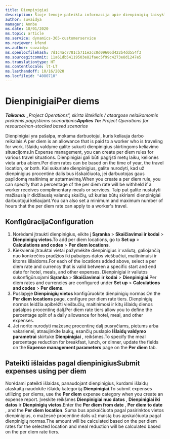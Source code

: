 ```yaml
---
title: Dienpinigiai
description: Šioje temoje pateikta informacija apie dienpinigių taisykles, kurios naudojamos išlaidų valdyme.
author: suvaidya
manager: Annbe
ms.date: 10/01/2020
ms.topic: article
ms.service: dynamics-365-customerservice
ms.reviewer: kfend
ms.author: suvaidya
ms.openlocfilehash: 7d1c4ac7781cb711e2cc0d09606d422b4dd554f3
ms.sourcegitcommit: 11a61db54119503e82faec5f99c4273e8d1247e5
ms.translationtype: HT
ms.contentlocale: lt-LT
ms.lasthandoff: 10/16/2020
ms.locfileid: "4080710"
---
```

# <a name="per-diems"></a><span data-ttu-id="9b013-103">Dienpinigiai</span><span class="sxs-lookup"><span data-stu-id="9b013-103">Per diems</span></span>

<span data-ttu-id="9b013-104">_**Taikoma:** „Project Operations“, skirta ištekliais / atsargose nelaikomomis prekėmis pagrįstiems scenarijams_</span><span class="sxs-lookup"><span data-stu-id="9b013-104">_**Applies To:** Project Operations for resource/non-stocked based scenarios_</span></span>


<span data-ttu-id="9b013-105">Dienpinigiai yra pašalpa, mokama darbuotojui, kuris keliauja darbo reikalais.</span><span class="sxs-lookup"><span data-stu-id="9b013-105">A per diem is an allowance that is paid to a worker who is traveling for work.</span></span> <span data-ttu-id="9b013-106">Išlaidų valdyme galite sukurti dienpinigius skirtingoms keliavimo situacijoms.</span><span class="sxs-lookup"><span data-stu-id="9b013-106">In Expense management, you can create per diem rules for  various travel situations.</span></span> <span data-ttu-id="9b013-107">Dienpinigiai gali būti pagrįsti metų laiku, kelionės vieta arba abiem.</span><span class="sxs-lookup"><span data-stu-id="9b013-107">Per diem rates can be based on the time of year, the travel location, or both.</span></span> <span data-ttu-id="9b013-108">Kai sukuriate dienpinigius, galite nurodyti, kad už dienpinigius procentinė dalis bus išskaičiuota, jei darbuotojas gaus papildomą maitinimą ar aptarnavimą.</span><span class="sxs-lookup"><span data-stu-id="9b013-108">When you create a per diem  rule, you can specify that a percentage of the per diem rate will be withheld if a worker receives complimentary meals or services.</span></span> <span data-ttu-id="9b013-109">Taip pat galite nustatyti mažiausią ir didžiausią valandų skaičių, už kurias būtų skiriami dienpinigiai darbuotojui keliaujant.</span><span class="sxs-lookup"><span data-stu-id="9b013-109">You can also set a minimum and maximum number of hours that the per diem rate can apply to a worker's travel.</span></span>

## <a name="configuration"></a><span data-ttu-id="9b013-110">Konfigūracija</span><span class="sxs-lookup"><span data-stu-id="9b013-110">Configuration</span></span> 

1. <span data-ttu-id="9b013-111">Norėdami įtraukti dienpinigius, eikite į **Sąranka** > **Skaičiavimai ir kodai** > **Dienpinigių vietos**.</span><span class="sxs-lookup"><span data-stu-id="9b013-111">To add per diem locations, go to **Set up** > **Calculations and codes** > **Per diem locations**.</span></span>
2. <span data-ttu-id="9b013-112">Kiekvienai įtrauktai vietai pažymėkite dienpinigius ir valiutą, galiojančią nuo konkrečios pradžios iki pabaigos datos viešbučiui, maitinimuisi ir kitoms išlaidoms.</span><span class="sxs-lookup"><span data-stu-id="9b013-112">For each of the locations added above, select a per diem rate and currency that is valid between a specific start and end date for hotel, meals, and other expenses.</span></span> <span data-ttu-id="9b013-113">Dienpinigiai ir valiutos sukonfigūruojami **Sąranka** > **Skaičiavimai ir kodai** > **Dienpinigiai**.</span><span class="sxs-lookup"><span data-stu-id="9b013-113">Per diem rates and currencies are configured under **Set up** > **Calculations and codes** > **Per diems**.</span></span>
3. <span data-ttu-id="9b013-114">Puslapyje **Dienpinigių vietos** konfigūruokite dienpinigių normas.</span><span class="sxs-lookup"><span data-stu-id="9b013-114">On the **Per diem locations** page, configure per diem rate tiers.</span></span> <span data-ttu-id="9b013-115">Dienpinigių normos leidžia apibrėžti viešbučių, maitinimosi ir kitų išlaidų dienos pašalpos procentinę dalį.</span><span class="sxs-lookup"><span data-stu-id="9b013-115">Per diem rate tiers allow you to define the percentage split of a daily allowance for hotel, meal, and other expenses.</span></span> 
4. <span data-ttu-id="9b013-116">Jei norite nurodyti mažesnę procentinę dalį pusryčiams, pietums arba vakarienei, atnaujinkite laukų, esančių puslapio **Išlaidų valdymo parametrai** skirtuke **Dienpinigiai** , reikšmes.</span><span class="sxs-lookup"><span data-stu-id="9b013-116">To specify the meal percentage reduction for breakfast, lunch, or dinner, update the fields on the **Expense management parameters** page on the **Per diem** tab.</span></span> 
    
## <a name="submit-expenses-using-per-diem"></a><span data-ttu-id="9b013-117">Pateikti išlaidas pagal dienpinigius</span><span class="sxs-lookup"><span data-stu-id="9b013-117">Submit expenses using per diem</span></span>
<span data-ttu-id="9b013-118">Norėdami pateikti išlaidas, panaudojant dienpinigius, kurdami išlaidų ataskaitą naudokite išlaidų kategoriją **Dienpinigiai**.</span><span class="sxs-lookup"><span data-stu-id="9b013-118">To submit expenses utilizing per diems, use the **Per diem** expense category when you create an expense report.</span></span> <span data-ttu-id="9b013-119">Įveskite reikšmes **Dienpinigiai nuo datos** , **Dienpinigiai iki datos** ir **Dienpinigių vietos**.</span><span class="sxs-lookup"><span data-stu-id="9b013-119">Enter the **Per diem from date** , **Per diem to date** ,  and the **Per diem location**.</span></span> <span data-ttu-id="9b013-120">Suma bus apskaičiuota pagal pasirinktos vietos dienpinigius, o mažesnė procentinė dalis už maistą bus apskaičiuota pagal dienpinigių normas.</span><span class="sxs-lookup"><span data-stu-id="9b013-120">The amount will be calculated based on the per diem rates for the selected location and meal reduction will be calculated based on the per diem rate tiers.</span></span>
